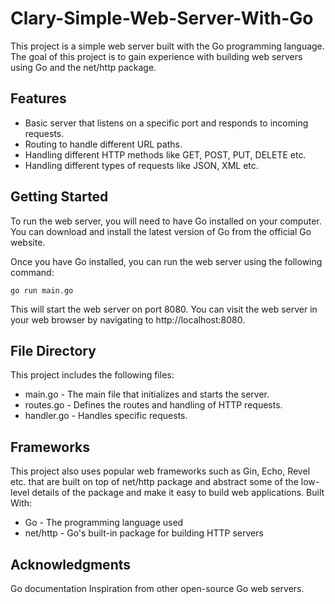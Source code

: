 # Clary-Simple-Web-Server-With-Go

This project is a simple web server built with the Go programming language. The goal of this project is to gain experience with building web servers using Go and the net/http package.

## Features

* Basic server that listens on a specific port and responds to incoming requests.
* Routing to handle different URL paths.
* Handling different HTTP methods like GET, POST, PUT, DELETE etc.
* Handling different types of requests like JSON, XML etc.

## Getting Started

To run the web server, you will need to have Go installed on your computer. You can download and install the latest version of Go from the official Go website.

Once you have Go installed, you can run the web server using the following command:

    go run main.go

This will start the web server on port 8080. You can visit the web server in your web browser by navigating to http://localhost:8080.

## File Directory

This project includes the following files:

* main.go - The main file that initializes and starts the server.
* routes.go - Defines the routes and handling of HTTP requests.
* handler.go - Handles specific requests.

## Frameworks

This project also uses popular web frameworks such as Gin, Echo, Revel etc. that are built on top of net/http package and abstract some of the low-level details of the package and make it easy to build web applications.
Built With:

* Go - The programming language used
* net/http - Go's built-in package for building HTTP servers


## Acknowledgments

Go documentation
Inspiration from other open-source Go web servers.
